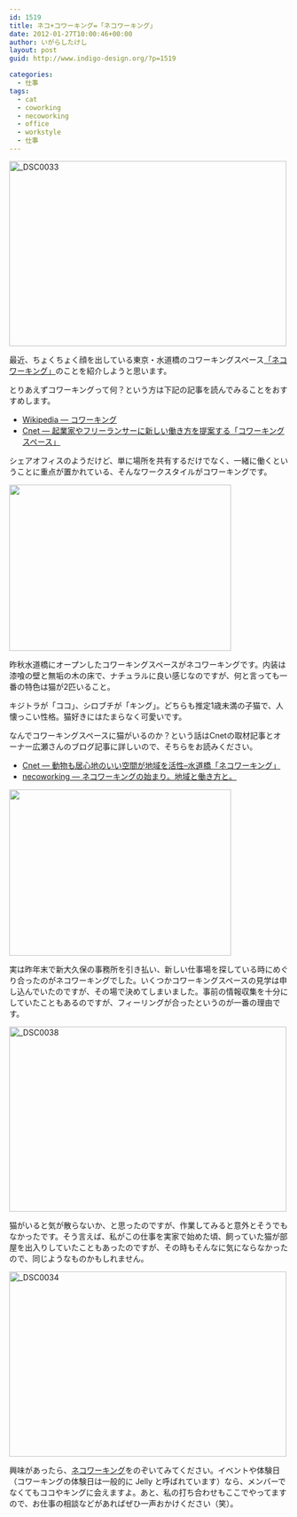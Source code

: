 ```yaml
---
id: 1519
title: ネコ+コワーキング=「ネコワーキング」
date: 2012-01-27T10:00:46+00:00
author: いがらしたけし
layout: post
guid: http://www.indigo-design.org/?p=1519

categories:
  - 仕事
tags:
  - cat
  - coworking
  - necoworking
  - office
  - workstyle
  - 仕事
---
```

[<img src="http://farm8.staticflickr.com/7018/6757032185_3fd19fafe6.jpg" width="500" height="334" alt="_DSC0033" />](http://www.flickr.com/photos/takeshi81/6757032185/ "_DSC0033 by Takeshi+81, on Flickr")

最近、ちょくちょく顔を出している東京・水道橋のコワーキングスペース[「ネコワーキング」](http://necoworking.com/)のことを紹介しようと思います。

とりあえずコワーキングって何？という方は下記の記事を読んでみることをおすすめします。

  * [Wikipedia ― コワーキング](http://ja.wikipedia.org/wiki/%E3%82%B3%E3%83%AF%E3%83%BC%E3%82%AD%E3%83%B3%E3%82%B0)
  * [Cnet ― 起業家やフリーランサーに新しい働き方を提案する「コワーキングスペース」](http://japan.cnet.com/sp/coworking/35012595/)

シェアオフィスのようだけど、単に場所を共有するだけでなく、一緒に働くということに重点が置かれている、そんなワークスタイルがコワーキングです。
  
<!--more-->


  
[<img src="https://lh3.googleusercontent.com/-gz45O-FZr68/TxltITXAhWI/AAAAAAAAAWs/U2ym32AriVM/s400/picplz%2525202012-01-20%25252015.30.10.jpg" height="300" width="400" />](https://picasaweb.google.com/lh/photo/GD2dm1Wc6fLOEogxJ396fkI-Gs5g_DIIc8Y78SZjSM8?feat=embedwebsite)

昨秋水道橋にオープンしたコワーキングスペースがネコワーキングです。内装は漆喰の壁と無垢の木の床で、ナチュラルに良い感じなのですが、何と言っても一番の特色は猫が2匹いること。

キジトラが「ココ」、シロブチが「キング」。どちらも推定1歳未満の子猫で、人懐っこい性格。猫好きにはたまらなく可愛いです。

なんでコワーキングスペースに猫がいるのか？という話はCnetの取材記事とオーナー広瀬さんのブログ記事に詳しいので、そちらをお読みください。

  * [Cnet ― 動物も居心地のいい空間が地域を活性&#8211;水道橋「ネコワーキング」](http://japan.cnet.com/sp/coworking/35013380/)
  * [necoworking ― ネコワーキングの始まり。地域と働き方と。](http://necoworking.com/?p=902)

[<img src="https://lh6.googleusercontent.com/-qzYjD2MGJ98/TxltJKbok7I/AAAAAAAAAW0/NAl4p1_1F0w/s400/picplz%2525202012-01-20%25252017.44.57.jpg" height="300" width="400" />](https://picasaweb.google.com/lh/photo/MNO8tw9a7NedvuqdglrbDUI-Gs5g_DIIc8Y78SZjSM8?feat=embedwebsite)

実は昨年末で新大久保の事務所を引き払い、新しい仕事場を探している時にめぐり合ったのがネコワーキングでした。いくつかコワーキングスペースの見学は申し込んでいたのですが、その場で決めてしまいました。事前の情報収集を十分にしていたこともあるのですが、フィーリングが合ったというのが一番の理由です。

[<img src="http://farm8.staticflickr.com/7003/6757039285_05c7b32a72.jpg" width="500" height="334" alt="_DSC0038" />](http://www.flickr.com/photos/takeshi81/6757039285/ "_DSC0038 by Takeshi+81, on Flickr")

猫がいると気が散らないか、と思ったのですが、作業してみると意外とそうでもなかったです。そう言えば、私がこの仕事を実家で始めた頃、飼っていた猫が部屋を出入りしていたこともあったのですが、その時もそんなに気にならなかったので、同じようなものかもしれません。

[<img src="http://farm8.staticflickr.com/7155/6757033193_fb7987f86a.jpg" width="500" height="334" alt="_DSC0034" />](http://www.flickr.com/photos/takeshi81/6757033193/ "_DSC0034 by Takeshi+81, on Flickr")

興味があったら、[ネコワーキング](http://necoworking.com/)をのぞいてみてください。イベントや体験日（コワーキングの体験日は一般的に Jelly と呼ばれています）なら、メンバーでなくてもココやキングに会えますよ。あと、私の打ち合わせもここでやってますので、お仕事の相談などがあればぜひ一声おかけください（笑）。

